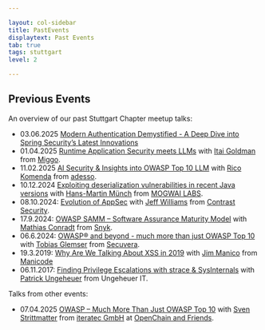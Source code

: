 ```yaml
---

layout: col-sidebar
title: PastEvents
displaytext: Past Events
tab: true
tags: stuttgart
level: 2

---
```


## Previous Events

An overview of our past Stuttgart Chapter meetup talks:
- 03.06.2025 [Modern Authentication Demystified - A Deep Dive into Spring Security’s Latest Innovations](assets/slides/2025-06-03_What_is_new_in_spring_security.pdf)
- 01.04.2025 [Runtime Application Security meets LLMs](assets/slides/2025-04-01_Runtime_Application_Security_meets_LLMs.pdf) with [Itai Goldman](https://www.linkedin.com/in/itaigoldman/) from [Miggo](https://www.miggo.io/).
- 11.02.2025 [AI Security & Insights into OWASP Top 10 LLM](assets/slides/2025-02-11_AI_Security_And_Insights_Into_OWASP_Top_10_LLM.pdf) with [Rico Komenda](https://www.linkedin.com/in/ricokomenda/) from [adesso](https://www.adesso.de/).
- 10.12.2024 [Exploiting deserialization vulnerabilities in recent Java versions](assets/slides/2024-12-10_Exploiting_deserialization_vulnerabilities_in_recent_Java_versions.pdf) with [Hans-Martin Münch](https://www.linkedin.com/in/hans-martin-m%C3%BCnch-885354206/) from [MOGWAI LABS](https://mogwailabs.de).
- 08.10.2024: [Evolution of AppSec](assets/slides/2024-10-08_Evolution_of_AppSec.pdf) with [Jeff Williams](https://www.linkedin.com/in/planetlevel/) from [Contrast Security](https://www.contrastsecurity.com/).
- 17.9.2024: [OWASP SAMM – Software Assurance Maturity Model](assets/slides/2024-09-17_OWASP-SAMM_-_Software_Assurance_Maturity_Model.pdf) with [Mathias Conradt](https://www.linkedin.com/in/mathiasconradt/) from [Snyk](https://snyk.io/).
- 06.6.2024: [OWASP® and beyond - much more than just OWASP Top 10](assets/slides/2024-06-06_OWASP_and_beyond_-_much_more_than_just_OWASP_Top_10.pdf) with [Tobias Glemser](https://www.linkedin.com/in/tobias-glemser/) from [Secuvera](https://www.secuvera.de/).
- 19.3.2019: [Why Are We Talking About XSS in 2019](assets/slides/2019-03-19_Why_Are_We_Talking_About–XSS_in_2019.pdf) with [Jim Manico](https://www.linkedin.com/in/jmanico/) from [Manicode](https://manicode.com/)
- 06.11.2017: [Finding Privilege Escalations with strace & SysInternals](assets/slides/2017-11-06_Finding_Privilege_Escalations_OWASP_Stammtisch_Stuttgart.pdf) with [Patrick Ungeheuer](https://www.linkedin.com/in/patrickungeheuer/) from Ungeheuer IT.

Talks from other events:

- 07.04.2025 [OWASP – Much More Than Just OWASP Top 10](assets/slides/2025-04-07_OWASP_Much_More_Than_Just_OWASP_Top_10.pdf) with [Sven Strittmatter](https://www.linkedin.com/in/sven-strittmatter/) from [iteratec GmbH](https://www.iteratec.com/) at [OpenChain and Friends](https://openchainproject.org/news/2025/02/20/openchain-and-friends-stuttgart).